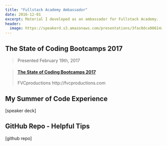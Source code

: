 ```yaml
---
title: "Fullstack Academy Ambassador"
date: 2016-12-01
excerpt: Material I developed as an ambassador for Fullstack Academy.
header:
  image: https://speakerd.s3.amazonaws.com/presentations/3fac0dca90614af996fe56a69bc5e578/slide_0.jpg
---
```


## The State of Coding Bootcamps 2017

> Presented February 19th, 2017

<blockquote class="embedly-card"><h4><a href="https://speakerdeck.com/fvcproductions/the-state-of-coding-bootcamps-2017">The State of Coding Bootcamps 2017</a></h4><p>FVCproductions http://fvcproductions.com</p></blockquote>

## My Summer of Code Experience

[speaker deck]

## GitHub Repo - Helpful Tips

[github repo]

